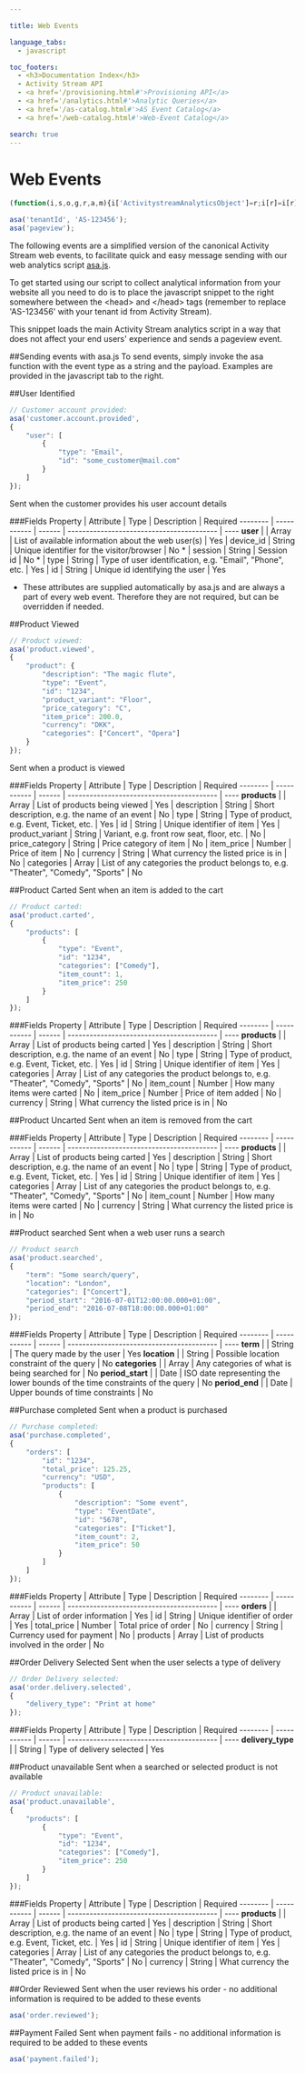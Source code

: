 ```yaml
---

title: Web Events

language_tabs:
  - javascript

toc_footers:
  - <h3>Documentation Index</h3>
  - Activity Stream API
  - <a href='/provisioning.html#'>Provisioning API</a>
  - <a href='/analytics.html#'>Analytic Queries</a>
  - <a href='/as-catalog.html#'>AS Event Catalog</a>
  - <a href='/web-catalog.html#'>Web-Event Catalog</a>

search: true
---
```


# Web Events
```javascript
(function(i,s,o,g,r,a,m){i['ActivitystreamAnalyticsObject']=r;i[r]=i[r]||function(){(i[r].q=i[r].q||[]).push(arguments)},i[r].l=1*new Date();a=s.createElement(o),m=s.getElementsByTagName(o)[0];a.async=1;a.src=g;m.parentNode.insertBefore(a,m)})(window,document,'script','//cdn.activitystream.com/asa.js','asa');

asa('tenantId', 'AS-123456');
asa('pageview');
```
The following events are a simplified version of the canonical Activity Stream web events, to facilitate quick and easy message sending with our 
web analytics script [asa.js](https://github.com/activitystream/asa.js). 

To get started using our script to collect analytical information from your website all you need to do is to place the javascript snippet to the right
somewhere between the \<head> and \</head> tags (remember to replace 'AS-123456' with your tenant id from Activity Stream).

This snippet loads the main Activity Stream analytics script in a way that does not affect your end users' experience and sends a pageview event.


##Sending events with asa.js
To send events, simply invoke the asa function with the event type as a string and the payload. Examples are provided in the javascript tab to the right.


##User Identified
```javascript
// Customer account provided:
asa('customer.account.provided',
{
    "user": [ 
        {
            "type": "Email",
            "id": "some_customer@mail.com"
        }
    ]
});
```
Sent when the customer provides his user account details

###Fields
Property | Attribute | Type | Description | Required
-------- | ----------- | ------ | ----------------------------------------- | ---- 
**user** | | Array | List of available information about the web user(s) | Yes
 | device_id | String | Unique identifier for the visitor/browser | No *
 | session | String | Session id | No *
 | type | String | Type of user identification, e.g. "Email", "Phone", etc. | Yes
 | id | String | Unique id identifying the user | Yes

* These attributes are supplied automatically by asa.js and are always a part of every web event. Therefore they are not required, 
but can be overridden if needed.

##Product Viewed
```javascript
// Product viewed: 
asa('product.viewed',
{
    "product": {
        "description": "The magic flute",
        "type": "Event",
        "id": "1234",
        "product_variant": "Floor",
        "price_category": "C",
        "item_price": 200.0,
        "currency": "DKK",
        "categories": ["Concert", "Opera"]
    }
});
```
Sent when a product is viewed

###Fields
Property | Attribute | Type | Description | Required
-------- | ----------- | ------ | ----------------------------------------- | ---- 
**products** | | Array | List of products being viewed | Yes
 | description | String | Short description, e.g. the name of an event | No
 | type | String | Type of product, e.g. Event, Ticket, etc. | Yes
 | id | String | Unique identifier of item | Yes
 | product_variant | String | Variant, e.g. front row seat, floor, etc. | No
 | price_category | String | Price category of item | No 
 | item_price | Number | Price of item | No
 | currency | String | What currency the listed price is in | No
 | categories | Array | List of any categories the product belongs to, e.g. "Theater", "Comedy", "Sports" | No

 
##Product Carted
Sent when an item is added to the cart

```javascript
// Product carted: 
asa('product.carted',
{
    "products": [ 
        {
            "type": "Event",
            "id": "1234",
            "categories": ["Comedy"],
            "item_count": 1,
            "item_price": 250 
        }
    ]
});
```

###Fields
Property | Attribute | Type | Description | Required
-------- | ----------- | ------ | ----------------------------------------- | ---- 
**products** | | Array | List of products being carted | Yes
 | description | String | Short description, e.g. the name of an event | No
 | type | String | Type of product, e.g. Event, Ticket, etc. | Yes
 | id | String | Unique identifier of item | Yes
 | categories | Array | List of any categories the product belongs to, e.g. "Theater", "Comedy", "Sports" | No
 | item_count | Number | How many items were carted | No
 | item_price | Number | Price of item added | No
 | currency | String | What currency the listed price is in | No
 

##Product Uncarted
Sent when an item is removed from the cart

###Fields
Property | Attribute | Type | Description | Required
-------- | ----------- | ------ | ----------------------------------------- | ---- 
**products** | | Array | List of products being carted | Yes
 | description | String | Short description, e.g. the name of an event | No
 | type | String | Type of product, e.g. Event, Ticket, etc. | Yes
 | id | String | Unique identifier of item | Yes
 | categories | Array | List of any categories the product belongs to, e.g. "Theater", "Comedy", "Sports" | No
 | item_count | Number | How many items were carted | No
 | currency | String | What currency the listed price is in | No
 
##Product searched
Sent when a web user runs a search 

```javascript
// Product search
asa('product.searched',
{
    "term": "Some search/query",
    "location": "London",
    "categories": ["Concert"],
    "period_start": "2016-07-01T12:00:00.000+01:00",
    "period_end": "2016-07-08T18:00:00.000+01:00"
});
```

###Fields
Property | Attribute | Type | Description | Required
-------- | ----------- | ------ | ----------------------------------------- | ----
**term** | | String | The query made by the user | Yes 
**location** | | String | Possible location constraint of the query | No
**categories** | | Array | Any categories of what is being searched for | No 
**period_start** | | Date | ISO date representing the lower bounds of the time constraints of the query | No
**period_end** | | Date | Upper bounds of time constraints | No

##Purchase completed
Sent when a product is purchased

```javascript
// Purchase completed:
asa('purchase.completed', 
{
    "orders": [
        "id": "1234",
        "total_price": 125.25,
        "currency": "USD",
        "products": [
            {
                "description": "Some event",
                "type": "EventDate",
                "id": "5678",
                "categories": ["Ticket"],
                "item_count": 2,
                "item_price": 50
            }
        ]
    ]
});
```

###Fields
Property | Attribute | Type | Description | Required
-------- | ----------- | ------ | ----------------------------------------- | ----
**orders** | | Array | List of order information | Yes 
 | id | String | Unique identifier of order | Yes 
 | total_price | Number | Total price of order | No 
 | currency | String | Currency used for payment | No 
 | products | Array | List of products involved in the order | No

##Order Delivery Selected
Sent when the user selects a type of delivery

```javascript
// Order Delivery selected:
asa('order.delivery.selected',
{
    "delivery_type": "Print at home"
});
```

###Fields
Property | Attribute | Type | Description | Required
-------- | ----------- | ------ | ----------------------------------------- | ----
**delivery_type** | | String | Type of delivery selected | Yes


##Product unavailable
Sent when a searched or selected product is not available

```javascript
// Product unavailable:
asa('product.unavailable',
{
    "products": [ 
        {
            "type": "Event",
            "id": "1234",
            "categories": ["Comedy"],
            "item_price": 250 
        }
    ]
});
```

###Fields
Property | Attribute | Type | Description | Required
-------- | ----------- | ------ | ----------------------------------------- | ---- 
**products** | | Array | List of products being carted | Yes
 | description | String | Short description, e.g. the name of an event | No
 | type | String | Type of product, e.g. Event, Ticket, etc. | Yes
 | id | String | Unique identifier of item | Yes
 | categories | Array | List of any categories the product belongs to, e.g. "Theater", "Comedy", "Sports" | No
 | currency | String | What currency the listed price is in | No


##Order Reviewed
Sent when the user reviews his order - no additional information is required to be added to these events
```javascript
asa('order.reviewed');
```


##Payment Failed
Sent when payment fails - no additional information is required to be added to these events
```javascript
asa('payment.failed');

